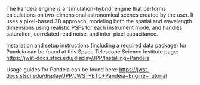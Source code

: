The Pandeia engine is a 'simulation-hybrid' engine that performs calculations on two-dimensional astronomical scenes created by the user. It uses a pixel-based 3D approach, modeling both the spatial and wavelength dimensions using realistic PSFs for each instrument mode, and handles saturation, correlated read noise, and inter-pixel capacitance.

Installation and setup instructions (including a required data package) for Pandeia can be found at this Space Telescope Science Institute page: https://jwst-docs.stsci.edu/display/JPP/Installing+Pandeia

Usage guides for Pandeia can be found here: https://jwst-docs.stsci.edu/display/JPP/JWST+ETC+Pandeia+Engine+Tutorial